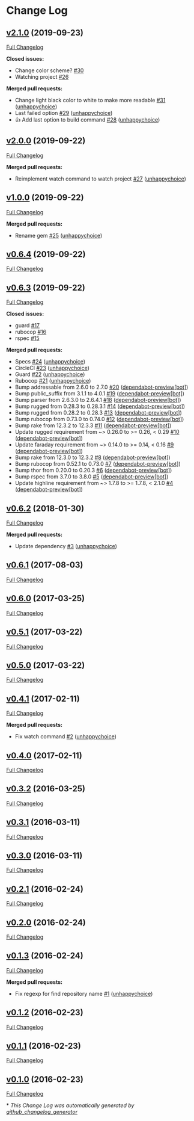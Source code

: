# Change Log

## [v2.1.0](https://github.com/unhappychoice/circleci-cli/tree/v2.1.0) (2019-09-23)
[Full Changelog](https://github.com/unhappychoice/circleci-cli/compare/v2.0.0...v2.1.0)

**Closed issues:**

- Change color scheme? [\#30](https://github.com/unhappychoice/circleci-cli/issues/30)
- Watching project  [\#26](https://github.com/unhappychoice/circleci-cli/issues/26)

**Merged pull requests:**

- Change light black color to white to make more readable [\#31](https://github.com/unhappychoice/circleci-cli/pull/31) ([unhappychoice](https://github.com/unhappychoice))
- Last failed option [\#29](https://github.com/unhappychoice/circleci-cli/pull/29) ([unhappychoice](https://github.com/unhappychoice))
- :+1: Add last option to build command [\#28](https://github.com/unhappychoice/circleci-cli/pull/28) ([unhappychoice](https://github.com/unhappychoice))

## [v2.0.0](https://github.com/unhappychoice/circleci-cli/tree/v2.0.0) (2019-09-22)
[Full Changelog](https://github.com/unhappychoice/circleci-cli/compare/v1.0.0...v2.0.0)

**Merged pull requests:**

- Reimplement watch command to watch project [\#27](https://github.com/unhappychoice/circleci-cli/pull/27) ([unhappychoice](https://github.com/unhappychoice))

## [v1.0.0](https://github.com/unhappychoice/circleci-cli/tree/v1.0.0) (2019-09-22)
[Full Changelog](https://github.com/unhappychoice/circleci-cli/compare/v0.6.4...v1.0.0)

**Merged pull requests:**

- Rename gem [\#25](https://github.com/unhappychoice/circleci-cli/pull/25) ([unhappychoice](https://github.com/unhappychoice))

## [v0.6.4](https://github.com/unhappychoice/circleci-cli/tree/v0.6.4) (2019-09-22)
[Full Changelog](https://github.com/unhappychoice/circleci-cli/compare/v0.6.3...v0.6.4)

## [v0.6.3](https://github.com/unhappychoice/circleci-cli/tree/v0.6.3) (2019-09-22)
[Full Changelog](https://github.com/unhappychoice/circleci-cli/compare/v0.6.2...v0.6.3)

**Closed issues:**

- guard [\#17](https://github.com/unhappychoice/circleci-cli/issues/17)
- rubocop [\#16](https://github.com/unhappychoice/circleci-cli/issues/16)
- rspec [\#15](https://github.com/unhappychoice/circleci-cli/issues/15)

**Merged pull requests:**

- Specs [\#24](https://github.com/unhappychoice/circleci-cli/pull/24) ([unhappychoice](https://github.com/unhappychoice))
- CircleCI [\#23](https://github.com/unhappychoice/circleci-cli/pull/23) ([unhappychoice](https://github.com/unhappychoice))
- Guard [\#22](https://github.com/unhappychoice/circleci-cli/pull/22) ([unhappychoice](https://github.com/unhappychoice))
- Rubocop [\#21](https://github.com/unhappychoice/circleci-cli/pull/21) ([unhappychoice](https://github.com/unhappychoice))
- Bump addressable from 2.6.0 to 2.7.0 [\#20](https://github.com/unhappychoice/circleci-cli/pull/20) ([dependabot-preview[bot]](https://github.com/apps/dependabot-preview))
- Bump public\_suffix from 3.1.1 to 4.0.1 [\#19](https://github.com/unhappychoice/circleci-cli/pull/19) ([dependabot-preview[bot]](https://github.com/apps/dependabot-preview))
- Bump parser from 2.6.3.0 to 2.6.4.1 [\#18](https://github.com/unhappychoice/circleci-cli/pull/18) ([dependabot-preview[bot]](https://github.com/apps/dependabot-preview))
- Bump rugged from 0.28.3 to 0.28.3.1 [\#14](https://github.com/unhappychoice/circleci-cli/pull/14) ([dependabot-preview[bot]](https://github.com/apps/dependabot-preview))
- Bump rugged from 0.28.2 to 0.28.3 [\#13](https://github.com/unhappychoice/circleci-cli/pull/13) ([dependabot-preview[bot]](https://github.com/apps/dependabot-preview))
- Bump rubocop from 0.73.0 to 0.74.0 [\#12](https://github.com/unhappychoice/circleci-cli/pull/12) ([dependabot-preview[bot]](https://github.com/apps/dependabot-preview))
- Bump rake from 12.3.2 to 12.3.3 [\#11](https://github.com/unhappychoice/circleci-cli/pull/11) ([dependabot-preview[bot]](https://github.com/apps/dependabot-preview))
- Update rugged requirement from ~\> 0.26.0 to \>= 0.26, \< 0.29 [\#10](https://github.com/unhappychoice/circleci-cli/pull/10) ([dependabot-preview[bot]](https://github.com/apps/dependabot-preview))
- Update faraday requirement from ~\> 0.14.0 to \>= 0.14, \< 0.16 [\#9](https://github.com/unhappychoice/circleci-cli/pull/9) ([dependabot-preview[bot]](https://github.com/apps/dependabot-preview))
- Bump rake from 12.3.0 to 12.3.2 [\#8](https://github.com/unhappychoice/circleci-cli/pull/8) ([dependabot-preview[bot]](https://github.com/apps/dependabot-preview))
- Bump rubocop from 0.52.1 to 0.73.0 [\#7](https://github.com/unhappychoice/circleci-cli/pull/7) ([dependabot-preview[bot]](https://github.com/apps/dependabot-preview))
- Bump thor from 0.20.0 to 0.20.3 [\#6](https://github.com/unhappychoice/circleci-cli/pull/6) ([dependabot-preview[bot]](https://github.com/apps/dependabot-preview))
- Bump rspec from 3.7.0 to 3.8.0 [\#5](https://github.com/unhappychoice/circleci-cli/pull/5) ([dependabot-preview[bot]](https://github.com/apps/dependabot-preview))
- Update highline requirement from ~\> 1.7.8 to \>= 1.7.8, \< 2.1.0 [\#4](https://github.com/unhappychoice/circleci-cli/pull/4) ([dependabot-preview[bot]](https://github.com/apps/dependabot-preview))

## [v0.6.2](https://github.com/unhappychoice/circleci-cli/tree/v0.6.2) (2018-01-30)
[Full Changelog](https://github.com/unhappychoice/circleci-cli/compare/v0.6.1...v0.6.2)

**Merged pull requests:**

- Update dependency [\#3](https://github.com/unhappychoice/circleci-cli/pull/3) ([unhappychoice](https://github.com/unhappychoice))

## [v0.6.1](https://github.com/unhappychoice/circleci-cli/tree/v0.6.1) (2017-08-03)
[Full Changelog](https://github.com/unhappychoice/circleci-cli/compare/v0.6.0...v0.6.1)

## [v0.6.0](https://github.com/unhappychoice/circleci-cli/tree/v0.6.0) (2017-03-25)
[Full Changelog](https://github.com/unhappychoice/circleci-cli/compare/v0.5.1...v0.6.0)

## [v0.5.1](https://github.com/unhappychoice/circleci-cli/tree/v0.5.1) (2017-03-22)
[Full Changelog](https://github.com/unhappychoice/circleci-cli/compare/v0.5.0...v0.5.1)

## [v0.5.0](https://github.com/unhappychoice/circleci-cli/tree/v0.5.0) (2017-03-22)
[Full Changelog](https://github.com/unhappychoice/circleci-cli/compare/v0.4.1...v0.5.0)

## [v0.4.1](https://github.com/unhappychoice/circleci-cli/tree/v0.4.1) (2017-02-11)
[Full Changelog](https://github.com/unhappychoice/circleci-cli/compare/v0.4.0...v0.4.1)

**Merged pull requests:**

- Fix watch command [\#2](https://github.com/unhappychoice/circleci-cli/pull/2) ([unhappychoice](https://github.com/unhappychoice))

## [v0.4.0](https://github.com/unhappychoice/circleci-cli/tree/v0.4.0) (2017-02-11)
[Full Changelog](https://github.com/unhappychoice/circleci-cli/compare/v0.3.2...v0.4.0)

## [v0.3.2](https://github.com/unhappychoice/circleci-cli/tree/v0.3.2) (2016-03-25)
[Full Changelog](https://github.com/unhappychoice/circleci-cli/compare/v0.3.1...v0.3.2)

## [v0.3.1](https://github.com/unhappychoice/circleci-cli/tree/v0.3.1) (2016-03-11)
[Full Changelog](https://github.com/unhappychoice/circleci-cli/compare/v0.3.0...v0.3.1)

## [v0.3.0](https://github.com/unhappychoice/circleci-cli/tree/v0.3.0) (2016-03-11)
[Full Changelog](https://github.com/unhappychoice/circleci-cli/compare/v0.2.1...v0.3.0)

## [v0.2.1](https://github.com/unhappychoice/circleci-cli/tree/v0.2.1) (2016-02-24)
[Full Changelog](https://github.com/unhappychoice/circleci-cli/compare/v0.2.0...v0.2.1)

## [v0.2.0](https://github.com/unhappychoice/circleci-cli/tree/v0.2.0) (2016-02-24)
[Full Changelog](https://github.com/unhappychoice/circleci-cli/compare/v0.1.3...v0.2.0)

## [v0.1.3](https://github.com/unhappychoice/circleci-cli/tree/v0.1.3) (2016-02-24)
[Full Changelog](https://github.com/unhappychoice/circleci-cli/compare/v0.1.2...v0.1.3)

**Merged pull requests:**

- Fix regexp for find repository name [\#1](https://github.com/unhappychoice/circleci-cli/pull/1) ([unhappychoice](https://github.com/unhappychoice))

## [v0.1.2](https://github.com/unhappychoice/circleci-cli/tree/v0.1.2) (2016-02-23)
[Full Changelog](https://github.com/unhappychoice/circleci-cli/compare/v0.1.1...v0.1.2)

## [v0.1.1](https://github.com/unhappychoice/circleci-cli/tree/v0.1.1) (2016-02-23)
[Full Changelog](https://github.com/unhappychoice/circleci-cli/compare/v0.1.0...v0.1.1)

## [v0.1.0](https://github.com/unhappychoice/circleci-cli/tree/v0.1.0) (2016-02-23)
[Full Changelog](https://github.com/unhappychoice/circleci-cli/compare/0.1.0...v0.1.0)



\* *This Change Log was automatically generated by [github_changelog_generator](https://github.com/skywinder/Github-Changelog-Generator)*